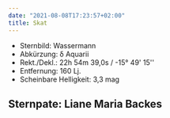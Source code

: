 ```yaml
---
date: "2021-08-08T17:23:57+02:00"
title: Skat
---
```


- Sternbild: Wassermann
- Abkürzung: δ Aquarii
- Rekt./Dekl.: 22h 54m 39,0s / -15° 49' 15''
- Entfernung: 160 Lj.
- Scheinbare Helligkeit: 3,3 mag

## Sternpate: Liane Maria Backes
